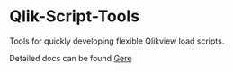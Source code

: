 # Qlik-Script-Tools
Tools for quickly developing flexible Qlikview load scripts.

Detailed docs can be found [Gere](docs/index.rst)
